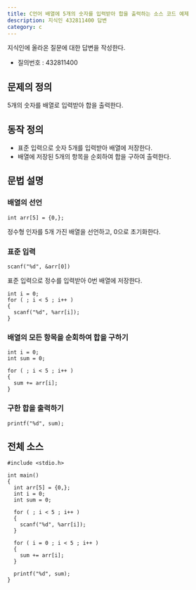 ```yaml
---
title: C언어 배열에 5개의 숫자를 입력받아 합을 출력하는 소스 코드 예제
description: 지식인 432811400 답변
category: c
---
```


지식인에 올라온 질문에 대한 답변을 작성한다. 

- 질의번호 : 432811400

문제의 정의
---

5개의 숫자를 배열로 입력받아 합을 출력한다.


동작 정의
---

- 표준 입력으로 숫자 5개를 입력받아 배열에 저장한다. 
- 배열에 저장된 5개의 항목을 순회하여 합을 구하여 출력한다. 


문법 설명
---

### 배열의 선언

```
int arr[5] = {0,};
```

정수형 인자를 5개 가진 배열을 선언하고, 0으로 초기화한다. 


### 표준 입력

```
scanf("%d", &arr[0])
```

표준 입력으로 정수를 입력받아 0번 배열에 저장한다. 

```
int i = 0;
for ( ; i < 5 ; i++ )
{
  scanf("%d", %arr[i]);
}
```

### 배열의 모든 항목을 순회하여 합을 구하기

```
int i = 0;
int sum = 0;

for ( ; i < 5 ; i++ )
{
  sum += arr[i];
}
```

### 구한 합을 출력하기

```
printf("%d", sum);
```

전체 소스
---

```
#include <stdio.h>

int main()
{
  int arr[5] = {0,};
  int i = 0;
  int sum = 0;

  for ( ; i < 5 ; i++ )
  {
    scanf("%d", %arr[i]);
  }

  for ( i = 0 ; i < 5 ; i++ )
  {
    sum += arr[i];
  }

  printf("%d", sum);
}
```
